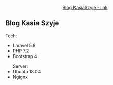 <p align="center">
<a href="http://kasiaszyje.studio/">Blog KasiaSzyje - link</a>
</p>

## Blog Kasia Szyje

<p>Tech:
    <ul>
    <li>Laravel 5.8</li>
    <li>PHP 7.2</li>
    <li>Bootstrap 4</li>
    </ul>
</p>
<p>
    <ul>
    Server:
    <li>Ubuntu 18.04</li>
    <li>Ngignx</li>
    </ul>
</p>
